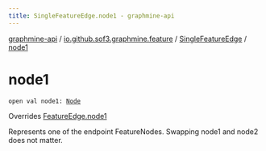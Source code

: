 ```yaml
---
title: SingleFeatureEdge.node1 - graphmine-api
---
```


[graphmine-api](../../index.html) / [io.github.sof3.graphmine.feature](../index.html) / [SingleFeatureEdge](index.html) / [node1](./node1.html)

# node1

`open val node1: `[`Node`](index.html#Node)

Overrides [FeatureEdge.node1](../-feature-edge/node1.html)

Represents one of the endpoint FeatureNodes. Swapping node1 and node2 does not matter.

